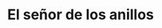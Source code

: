 ﻿---
title: "El señor de los anillos"
permalink: periodes_634.html
layout: periode
sidebar: periodes
pares:
  - id: 632
    title: "Tolkien"

fills:
jocsPrincipals:
  - title: "Guerra del Anillo"
    bggId: 115746
    dataInici: 
    dataFi: 

  - title: "War of the Ring (First Edition)"
    bggId: 9609
    dataInici: 
    dataFi: 

  - title: "Lord of the Rings: The Adventure Deck Game"
    bggId: 102275
    dataInici: 
    dataFi: 

  - title: "The Lord of the Rings: The Card Game"
    bggId: 77423
    dataInici: 
    dataFi: 

  - title: "The Lord of the Rings: The Fellowship of the Ring Deck-Building Game"
    bggId: 127127
    dataInici: 
    dataFi: 

jocsEscenaris:
  - title: "The Fellowship of the Ring"
    bggId: 1187

  - title: "Lord of the Rings"
    bggId: 823

  - title: "Middle-earth"
    bggId: 1915

  - title: "Riddle of the Ring"
    bggId: 2157

  - title: "Hunt for the Ring"
    bggId: 216070
    dataInici: 
    dataFi: 

  - title: "The Lord of the Rings Trading Card Game"
    bggId: 2603
    dataInici: 
    dataFi: 

  - title: "Lord of the Rings: The Confrontation"
    bggId: 3201
    dataInici: 
    dataFi: 

  - title: "Lord of the Rings: The Confrontation"
    bggId: 18833
    dataInici: 
    dataFi: 

  - title: "Lord of the Rings: The Duel"
    bggId: 4610
    dataInici: 
    dataFi: 

  - title: "Lord of the Rings: The Search"
    bggId: 1426
    dataInici: 
    dataFi: 

jocsEpoca:
jocsEpocaEscenaris:
---
